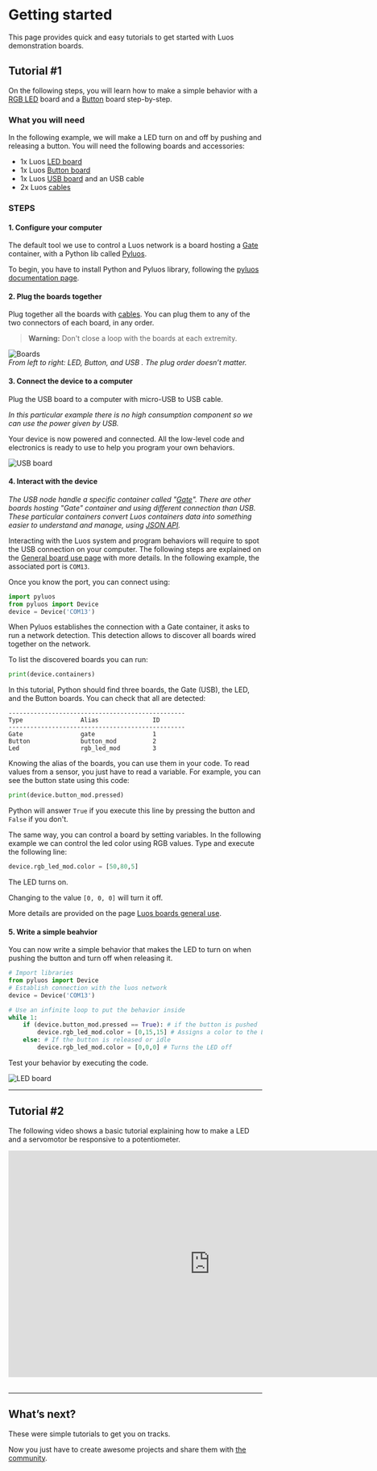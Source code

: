# Getting started

This page provides quick and easy tutorials to get started with Luos demonstration boards.

## Tutorial \#1
On the following steps, you will learn how to make a simple behavior with a [RGB LED](/pages/demo_boards/boards_list/rgbled.md) board and a [Button](/pages/demo_boards/boards_list/button.md) board step-by-step.

### What you will need
In the following example, we will make a LED turn on and off by pushing and releasing a button. You will need the following boards and accessories:

* 1x Luos [LED board]({{boards_path}}/rgbled.md)
* 1x Luos [Button board]({{boards_path}}/button.md)
* 1x Luos [USB board]({{boards_path}}/usb.md) and an USB cable
* 2x Luos [cables]({{boards_path}}/cables.md)

### STEPS

#### 1. Configure your computer
The default tool we use to control a Luos network is a board hosting a [Gate](/pages/high/containers_list/gate.md) container, with a Python lib called [Pyluos](/pages/high/pyluos.md).

To begin, you have to install Python and Pyluos library, following the [pyluos documentation page](/pages/high/pyluos.html).

#### 2. Plug the boards together
Plug together all the boards with [cables](/pages/demo_boards/boards_list/cables.md). You can plug them to any of the two connectors of each board, in any order.

> **Warning:** Don't close a loop with the boards at each extremity.


![Boards](/_assets/img/quickstart-1.png)<br />
*From left to right: LED, Button, and USB . The plug order doesn’t matter.*

#### 3. Connect the device to a computer
Plug the USB board to a computer with micro-USB to USB cable.

*In this particular example there is no high consumption component so we can use the power given by USB.*

Your device is now powered and connected. All the low-level code and electronics is ready to use to help you program your own behaviors.

![USB board](/_assets/img/quickstart-2.png)<br />

#### 4. Interact with the device
*The USB node handle a specific container called "[Gate](/pages/high/containers_list/gate.md)". There are other boards hosting "Gate" container and using different connection than USB. These particular containers convert Luos containers data into something easier to understand and manage, using [JSON API](/pages/high/json-api.md).*

Interacting with the Luos system and program behaviors will require to spot the USB connection on your computer. The following steps are explained on the [General board use page](/pages/demo_boards/electronic-use.md) with more details. In the following example, the associated port is `COM13`.

Once you know the port, you can connect using:

```python
import pyluos
from pyluos import Device
device = Device('COM13')
```
When Pyluos establishes the connection with a Gate container, it asks to run a network detection. This detection allows to discover all boards wired together on the network.

To list the discovered boards you can run:

```python
print(device.containers)
```

In this tutorial, Python should find three boards, the Gate (USB), the LED, and the Button boards. You can check that all are detected:

```AsciiDoc
-------------------------------------------------
Type                Alias               ID
-------------------------------------------------
Gate                gate                1
Button              button_mod          2
Led                 rgb_led_mod         3
```

Knowing the alias of the boards, you can use them in your code.
To read values from a sensor, you just have to read a variable. For example, you can see the button state using this code:

```python
print(device.button_mod.pressed)
```

Python will answer `True` if you execute this line by pressing the button and `False` if you don't.

The same way, you can control a board by setting variables.
In the following example we can control the led color using RGB values. Type and execute the following line:

```python
device.rgb_led_mod.color = [50,80,5]
```

The LED turns on.

Changing to the value `[0, 0, 0]` will turn it off.

More details are provided on the page <a href="/pages/demo_boards/electronic-use.md">Luos boards general use</a>.

#### 5. Write a simple beahvior
You can now write a simple behavior that makes the LED to turn on when pushing the button and turn off when releasing it.

```python
# Import libraries
from pyluos import Device
# Establish connection with the luos network
device = Device('COM13')

# Use an infinite loop to put the behavior inside
while 1:
    if (device.button_mod.pressed == True): # if the button is pushed
        device.rgb_led_mod.color = [0,15,15] # Assigns a color to the LED
    else: # If the button is released or idle
        device.rgb_led_mod.color = [0,0,0] # Turns the LED off
```

Test your behavior by executing the code.

![LED board](/_assets/img/quickstart-3.png)

---
## Tutorial \#2
The following video shows a basic tutorial explaining how to make a LED and a servomotor be responsive to a potentiometer.

<iframe width="800" height="450" src="https://www.youtube.com/embed/ula16zdZgDk?feature=oembed" frameborder="0" allow="accelerometer; autoplay; encrypted-media; gyroscope; picture-in-picture" allowfullscreen></iframe><br /><br />


---
## What’s next?
These were simple tutorials to get you on tracks.

Now you just have to create awesome projects and share them with <a href="https://community.luos.io" target="_blank">the community</a>.


